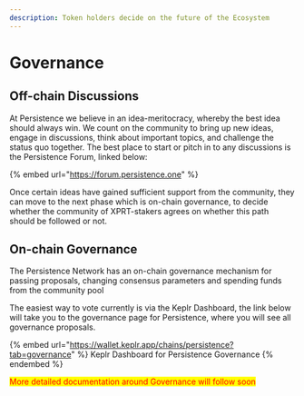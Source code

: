 ```yaml
---
description: Token holders decide on the future of the Ecosystem
---
```


# Governance

## Off-chain Discussions

At Persistence we believe in an idea-meritocracy, whereby the best idea should always win. We count on the community to bring up new ideas, engage in discussions, think about important topics, and challenge the status quo together. The best place to start or pitch in to any discussions is the Persistence Forum, linked below:&#x20;

{% embed url="https://forum.persistence.one" %}

Once certain ideas have gained sufficient support from the community, they can move to the next phase which is on-chain governance, to decide whether the community of XPRT-stakers agrees on whether this path should be followed or not.



## On-chain Governance

The Persistence Network has an on-chain governance mechanism for passing proposals, changing consensus parameters and spending funds from the community pool

The easiest way to vote currently is via the Keplr Dashboard, the link below will take you to the governance page for Persistence, where you will see all governance proposals.

{% embed url="https://wallet.keplr.app/chains/persistence?tab=governance" %}
Keplr Dashboard for Persistence Governance
{% endembed %}

<mark style="color:red;">More detailed documentation around Governance will follow soon</mark>
